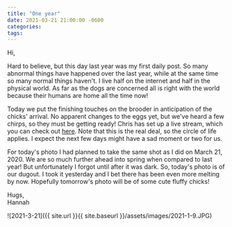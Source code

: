 ```yaml
---
title: "One year"
date: 2021-03-21 21:00:00 -0600
categories:
tags:
---
```


Hi,

Hard to believe, but this day last year was my first daily post. So many abnormal things have happened over the last year, while at the same time so many normal things haven't. I live half on the internet and half in the physical world. As far as the dogs are concerned all is right with the world because their humans are home all the time now!

Today we put the finishing touches on the brooder in anticipation of the chicks' arrival. No apparent changes to the eggs yet, but we've heard a few chirps, so they must be getting ready! Chris has set up a live stream, which you can check out [here]("http://thepropertychicks.ca"). Note that this is the real deal, so the circle of life applies. I expect the next few days might have a sad moment or two for us.

For today's photo I had planned to take the same shot as I did on March 21, 2020. We are so much further ahead into spring when compared to last year! But unfortunately I forgot until after it was dark. So, today's photo is of our dugout. I took it yesterday and I bet there has been even more melting by now. Hopefully tomorrow's photo will be of some cute fluffy chicks!

Hugs,<br />
Hannah

![2021-3-21]({{ site.url }}{{ site.baseurl }}/assets/images/2021-1-9.JPG)